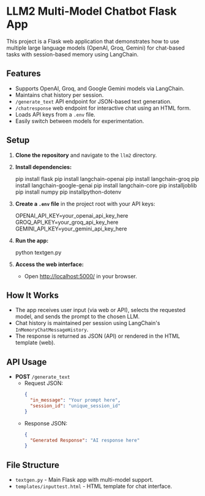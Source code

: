 # LLM2 Multi-Model Chatbot Flask App
This project is a Flask web application that demonstrates how to use multiple large language models (OpenAI, Groq, Gemini) for chat-based tasks with session-based memory using LangChain.

## Features
- Supports OpenAI, Groq, and Google Gemini models via LangChain.
- Maintains chat history per session.
- `/generate_text` API endpoint for JSON-based text generation.
- `/chatresponse` web endpoint for interactive chat using an HTML form.
- Loads API keys from a `.env` file.
- Easily switch between models for experimentation.

## Setup
1. **Clone the repository** and navigate to the `llm2` directory.

2. **Install dependencies:**
   
   pip install flask 
   pip install langchain-openai 
   pip install langchain-groq 
   pip install langchain-google-genai 
   pip install langchain-core 
   pip installjoblib 
   pip install numpy 
   pip installpython-dotenv


3. **Create a `.env` file** in the project root with your API keys:
   
   OPENAI_API_KEY=your_openai_api_key_here
   GROQ_API_KEY=your_groq_api_key_here
   GEMINI_API_KEY=your_gemini_api_key_here
   

4. **Run the app:**

   python textgen.py
  

5. **Access the web interface:**
   - Open [http://localhost:5000/](http://localhost:5000/) in your browser.

## How It Works
- The app receives user input (via web or API), selects the requested model, and sends the prompt to the chosen LLM.
- Chat history is maintained per session using LangChain's `InMemoryChatMessageHistory`.
- The response is returned as JSON (API) or rendered in the HTML template (web).

## API Usage
- **POST** `/generate_text`
  - Request JSON:  
    ```json
    {
      "in_message": "Your prompt here",
      "session_id": "unique_session_id"
    }
    ```
  - Response JSON:  
    ```json
    {
      "Generated Response": "AI response here"
    }
    ```

## File Structure
- `textgen.py` - Main Flask app with multi-model support.
- `templates/inputtest.html` - HTML template for chat interface.

